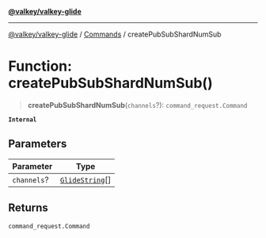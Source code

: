 [**@valkey/valkey-glide**](../../README.md)

***

[@valkey/valkey-glide](../../modules.md) / [Commands](../README.md) / createPubSubShardNumSub

# Function: createPubSubShardNumSub()

> **createPubSubShardNumSub**(`channels`?): `command_request.Command`

**`Internal`**

## Parameters

| Parameter | Type |
| ------ | ------ |
| `channels`? | [`GlideString`](../../BaseClient/type-aliases/GlideString.md)[] |

## Returns

`command_request.Command`

